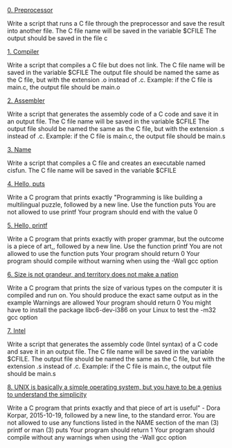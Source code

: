 [0. Preprocessor](https://github.com/abdi8-GitHub/alx-low_level_programming/0x00-hello_world/0-preprocessor)

Write a script that runs a C file through the preprocessor and save the result into another file.
The C file name will be saved in the variable $CFILE
The output should be saved in the file c

[1. Compiler](https://github.com/abdi8-GitHub/alx-low_level_programming/blob/master/0x00-hello_world/1-compiler)

Write a script that compiles a C file but does not link.
The C file name will be saved in the variable $CFILE
The output file should be named the same as the C file, but with the extension .o instead of .c.
Example: if the C file is main.c, the output file should be main.o

[2. Assembler](https://github.com/abdi8-GitHub/alx-low_level_programming/blob/master/0x00-hello_world/2-assembler)

Write a script that generates the assembly code of a C code and save it in an output file.
The C file name will be saved in the variable $CFILE
The output file should be named the same as the C file, but with the extension .s instead of .c.
Example: if the C file is main.c, the output file should be main.s

[3. Name](https://github.com/abdi8-GitHub/alx-low_level_programming/blob/master/0x00-hello_world/3-name)

Write a script that compiles a C file and creates an executable named cisfun.
The C file name will be saved in the variable $CFILE

[4. Hello, puts](https://github.com/abdi8-GitHub/alx-low_level_programming/blob/master/0x00-hello_world/4-puts.c)

Write a C program that prints exactly "Programming is like building a multilingual puzzle, followed by a new line.
Use the function puts
You are not allowed to use printf
Your program should end with the value 0

[5. Hello, printf](https://github.com/abdi8-GitHub/alx-low_level_programming/blob/master/0x00-hello_world/5-printf.c)

Write a C program that prints exactly with proper grammar, but the outcome is a piece of art,, followed by a new line.
Use the function printf
You are not allowed to use the function puts
Your program should return 0
Your program should compile without warning when using the -Wall gcc option

[6. Size is not grandeur, and territory does not make a nation](https://github.com/abdi8-GitHub/alx-low_level_programming/blob/master/0x00-hello_world/6-size.c)

Write a C program that prints the size of various types on the computer it is compiled and run on.
You should produce the exact same output as in the example
Warnings are allowed
Your program should return 0
You might have to install the package libc6-dev-i386 on your Linux to test the -m32 gcc option

[7. Intel](https://github.com/abdi8-GitHub/alx-low_level_programming/blob/master/0x00-hello_world/100-intel)

Write a script that generates the assembly code (Intel syntax) of a C code and save it in an output file.
The C file name will be saved in the variable $CFILE.
The output file should be named the same as the C file, but with the extension .s instead of .c.
Example: if the C file is main.c, the output file should be main.s

[8. UNIX is basically a simple operating system, but you have to be a genius to understand the simplicity](https://github.com/abdi8-GitHub/alx-low_level_programming/blob/master/0x00-hello_world/101-quote.c)

Write a C program that prints exactly and that piece of art is useful" - Dora Korpar, 2015-10-19, followed by a new line, to the standard error.
You are not allowed to use any functions listed in the NAME section of the man (3) printf or man (3) puts
Your program should return 1
Your program should compile without any warnings when using the -Wall gcc option
